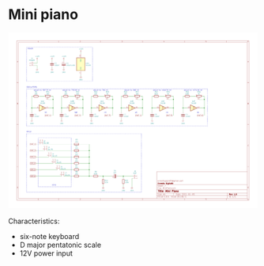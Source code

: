 # Mini piano

![alt text](https://raw.githubusercontent.com/ernesto-g/mini_piano/master/Pictures/Schematic.png)


Characteristics:

  - six-note keyboard
  - D major pentatonic scale
  - 12V power input


  